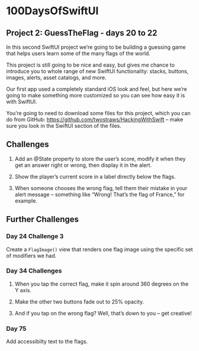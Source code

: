 # 100DaysOfSwiftUI
## Project 2: GuessTheFlag - days 20 to 22
In this second SwiftUI project we’re going to be building a guessing game that helps users learn some of the many flags of the world.

This project is still going to be nice and easy, but gives me chance to introduce you to whole range of new SwiftUI functionality: stacks, buttons, images, alerts, asset catalogs, and more.

Our first app used a completely standard iOS look and feel, but here we’re going to make something more customized so you can see how easy it is with SwiftUI.

You’re going to need to download some files for this project, which you can do from GitHub: https://github.com/twostraws/HackingWithSwift – make sure you look in the SwiftUI section of the files.

## Challenges

1. Add an @State property to store the user’s score, modify it when they get an answer right or wrong, then display it in the alert.

2. Show the player’s current score in a label directly below the flags.

3. When someone chooses the wrong flag, tell them their mistake in your alert message – something like “Wrong! That’s the flag of France,” for example.

## Further Challenges
### Day 24 Challenge 3
Create a `FlagImage()` view that renders one flag image using the specific set of modifiers we had.

### Day 34 Challenges
1. When you tap the correct flag, make it spin around 360 degrees on the Y axis.

2. Make the other two buttons fade out to 25% opacity.

3. And if you tap on the wrong flag? Well, that’s down to you – get creative!

### Day 75
Add accessibilty text to the flags.
